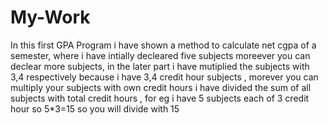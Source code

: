 # My-Work
In this first GPA Program i have shown a method to calculate net cgpa of a semester, where i have intially decleared five subjects moreever you can declear more subjects,
in the later part i have mutiplied the subjects with 3,4 respectively because i have 3,4 credit hour subjects , morever you can multiply your subjects with own credit hours
i have divided the sum of all subjects with total credit hours , for eg i have 5 subjects each of 3 credit hour so 5*3=15 so you will divide with 15

